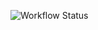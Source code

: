 ![Workflow Status](https://github.com/pliljecrantz/Receptsamlingen/actions/workflows/pipeline.yml/badge.svg)
